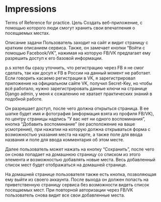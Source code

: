 # Impressions

Terms of Reference for practice.
Цель
Создать веб-приложение, с помощью которого люди смогут хранить свои впечатления о посещаемых местах.

Описание задачи
Пользователь заходит на сайт и видит страницу с кратким описанием сервиса. Также, он замечает кнопки “Войти с помощью Facebook/VK”, нажимая на которую FB/VK предлагает ему разрешить доступ к его базовой информации.

p.s хотел бы сразу уточнить, что регистрацию через FB я не смог сделать, так как досуп к FB в России на данный момент не работает.
Если говорить касаемо регистрации в VK, я зарегистрировал приложение на официальном сайте VK, получил Secret-Key, но чтобы всё работало, нужно зарегистрировать  данные ключи на  странице Django admin, у меня к сожалению не хватает практических знаний в подобной работе.

Он разрешает доступ, после чего должна открыться страница. В ее шапке будет имя и фотография (информация взята из профиля FB/VK), по центру страницы надпись “У вас нет ни одного воспоминания”, кнопка “Добавить воспоминание” (ее расположение на ваше усмотрение), при нажатии на которую должна открываться форма с возможностью указания места на карте, а также поле для ввода названия и поле для ввода комментария об этом месте.

Далее пользователь может нажать на кнопку “Сохранить”, после чего он снова попадает на домашнюю страницу со списком из этого элемента и возможностью добавлять новые места. Весь добавленный список мест будет отображаться на домашней странице.


На домашней странице пользователя также есть кнопка, позволяющая ему выйти из своего аккаунта. После выхода он должен попасть на приветственную страницу сервиса без возможности видеть список посещаемых мест. При повторной авторизации через FB/VK пользователь снова видит все свои добавленные места.


